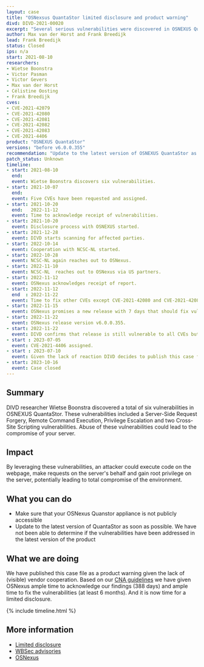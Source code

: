 ```yaml
---
layout: case
title: "OSNexsus QuantaStor limited disclosure and product warning"
divd: DIVD-2021-00020
excerpt: "Several serious vulnerabilities were discovered in OSNEXUS QuantaStor. We had difficulties working with the vendor and are now disclosing vulnerabilities and issuing a product warning."
author: Max van der Horst and Frank Breedijk
lead: Frank Breedijk
status: Closed
ips: n/a
start: 2021-08-10
researchers:
- Wietse Boonstra
- Victor Pasman
- Victor Gevers
- Max van der Horst
- Célistine Oosting
- Frank Breedijk
cves:
- CVE-2021-42079
- CVE-2021-42080
- CVE-2021-42081
- CVE-2021-42082
- CVE-2021-42083
- CVE-2021-4406
product: "OSNEXUS QuantaStor"
versions: "before v6.0.0.355"
recommendation: "Update to the latest version of OSNEXUS QuantaStor as soon as possible."
patch_status: Unknown
timeline:
- start: 2021-08-10
  end:
  event: Wietse Boonstra discovers six vulnerabilities.
- start: 2021-10-07
  end:
  event: Five CVEs have been requested and assigned.
- start: 2021-10-20
  end:   2022-11-12
  event: Time to acknowledge receipt of vulnerabilities.
- start: 2021-10-20
  event: Disclosure process with OSNEXUS started.
- start: 2021-12-28
  event: DIVD starts scanning for affected parties.
- start: 2022-10-14
  event: Cooperation with NCSC-NL started.
- start: 2022-10-28
  event: NCSC-NL again reaches out to OSNexus.
- start: 2022-11-10
  event: NCSC-NL  reaches out to OSNexus via US partners.
- start: 2022-11-12
  event: OSNexus acknowledges receipt of report.
- start: 2022-11-12
  end  : 2022-11-22
  event: Time to fix other CVEs except CVE-2021-42080 and CVE-2021-42083.
- start: 2022-11-15
  event: OSNexus promises a new release with 7 days that should fix vulnberabilities.
- start: 2022-11-22
  event: OSNexus release version v6.0.0.355.
- start: 2022-11-22 
  event: DIVD confirms that release is still vulnerable to all CVEs but XSS cves CVE-2021-42080 and CVE-2021-42083.
- start : 2023-07-05
  event: CVE-2021-4406 assigned.
- start : 2023-07-10
  event: Given the lack of reaction DIVD decides to publish this case file en discloses limited vulnerability details.
- start: 2023-10-16
  event: Case closed
---
```


## Summary

DIVD researcher Wietse Boonstra discovered a total of six vulnerabilities in OSNEXUS QuantaStor. These vulnerabilities included a Server-Side Request Forgery, Remote Command Execution, Privilege Escalation and two Cross-Site Scripting vulnerabilities. Abuse of these vulnerabilities could lead to the compromise of your server.

## Impact

By leveraging these vulnerabilities, an attacker could execute code on the webpage, make requests on the server's behalf and gain root privilege on the server, potentially leading to total compromise of the environment.

## What you can do

- Make sure that your OSNexus Quanstor appliance is not publicly accessible
- Update to the latest version of QuantaStor as soon as possible. We have not been able to determine if the vulnerabilities have been addressed in the latest version of the product

## What we are doing
We have published this case file as a product warning given the lack of (visible) vendor cooperation.
Based on our [CNA guidelines](/cna) we have given OSNexus ample time to acknowledge our findings (388 days) and ample time to fix the vulnerabilities (at least 6 months). And it is now time for a limited disclosure. 


{% include timeline.html %}

## More information
* [Limited disclosure](https://csirt.divd.nl/2023/07/10/Limited-disclosure-OSNexus-vulnerabilities/)
* [WBSec advisories](https://wbsec.nl/writeups/osnexus/)
* [OSNexus](https://www.osnexus.com)

